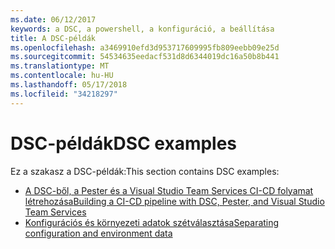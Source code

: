 ```yaml
---
ms.date: 06/12/2017
keywords: a DSC, a powershell, a konfiguráció, a beállítása
title: A DSC-példák
ms.openlocfilehash: a3469910efd3d953717609995fb809eebb09e25d
ms.sourcegitcommit: 54534635eedacf531d8d6344019dc16a50b8b441
ms.translationtype: MT
ms.contentlocale: hu-HU
ms.lasthandoff: 05/17/2018
ms.locfileid: "34218297"
---
```

# <a name="dsc-examples"></a><span data-ttu-id="995d7-103">DSC-példák</span><span class="sxs-lookup"><span data-stu-id="995d7-103">DSC examples</span></span>

<span data-ttu-id="995d7-104">Ez a szakasz a DSC-példák:</span><span class="sxs-lookup"><span data-stu-id="995d7-104">This section contains DSC examples:</span></span>

- [<span data-ttu-id="995d7-105">A DSC-ből, a Pester és a Visual Studio Team Services CI-CD folyamat létrehozása</span><span class="sxs-lookup"><span data-stu-id="995d7-105">Building a CI-CD pipeline with DSC, Pester, and Visual Studio Team Services</span></span>](dscCiCd.md)
- [<span data-ttu-id="995d7-106">Konfigurációs és környezeti adatok szétválasztása</span><span class="sxs-lookup"><span data-stu-id="995d7-106">Separating configuration and environment data</span></span>](separatingEnvData.md)